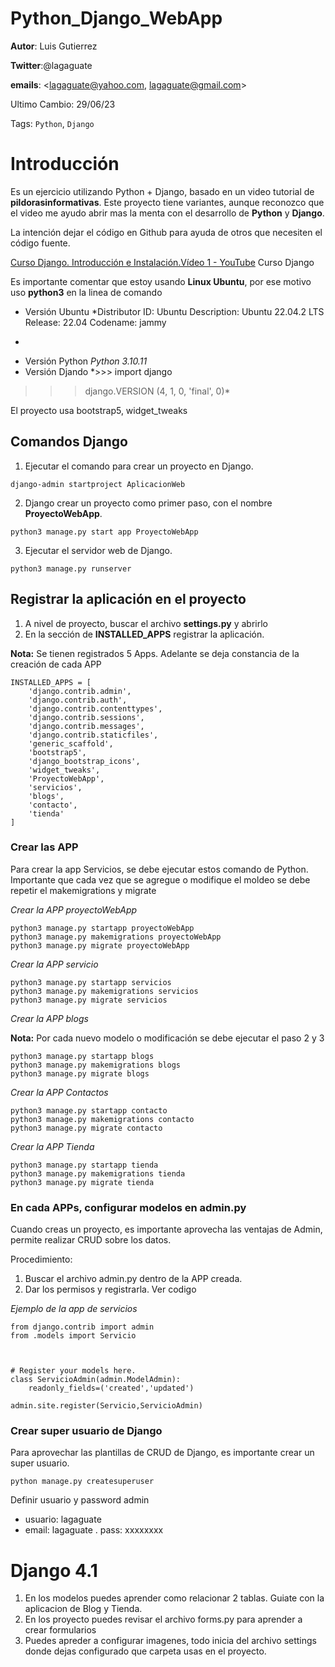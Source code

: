 Python_Django_WebApp
========================

**Autor**: Luis Gutierrez

**Twitter**:@lagaguate

**emails**: <lagaguate@yahoo.com, lagaguate@gmail.com>

Ultimo Cambio: 29/06/23

Tags: `Python`, `Django`

# Introducción

Es un ejercicio utilizando Python + Django, basado en un video tutorial de **pildorasinformativas**.  Este proyecto tiene variantes, aunque reconozco que el video me ayudo abrir mas la menta con el desarrollo  de **Python** y **Django**.

La intención dejar el código en Github para ayuda de otros que necesiten el código fuente.

[Curso Django. Introducción e Instalación.Vídeo 1 - YouTube](https://www.youtube.com/watch?v=7XO1AzwkPPE&list=PLU8oAlHdN5BmfvwxFO7HdPciOCmmYneAB) Curso Django

Es importante comentar que estoy usando **Linux Ubuntu**, por ese motivo uso **python3** en la linea de comando

- Versión Ubuntu
*Distributor ID: Ubuntu
Description: Ubuntu 22.04.2 LTS
Release: 22.04
Codename: jammy

*

- Versión Python
*Python 3.10.11*
- Versión Djando
*>>> import django

>>> django.VERSION
(4, 1, 0, 'final', 0)*

El proyecto usa bootstrap5,  widget_tweaks

## Comandos Django

1. Ejecutar el comando para crear un proyecto en Django.

```
django-admin startproject AplicacionWeb
```

2. Django crear un proyecto como primer paso, con el nombre  **ProyectoWebApp**.

```
python3 manage.py start app ProyectoWebApp
```

3. Ejecutar el servidor web de Django.

```
python3 manage.py runserver
```

## Registrar la aplicación en el proyecto

1. A nivel de proyecto, buscar el archivo **settings.py** y abrirlo
2. En la sección de **INSTALLED_APPS** registrar la aplicación.   

**Nota:** Se tienen registrados 5 Apps.  Adelante se deja constancia de la creación de cada APP

```
INSTALLED_APPS = [
    'django.contrib.admin',
    'django.contrib.auth',
    'django.contrib.contenttypes',
    'django.contrib.sessions',
    'django.contrib.messages',
    'django.contrib.staticfiles',
    'generic_scaffold',
    'bootstrap5',
    'django_bootstrap_icons',
    'widget_tweaks',
    'ProyectoWebApp',
    'servicios',
    'blogs',
    'contacto',
    'tienda'
]
```

### Crear las APP 

Para crear la app Servicios, se debe ejecutar estos comando de Python.   Importante que cada vez que se agregue o modifique el moldeo se debe repetir el makemigrations y  migrate

 *Crear la APP proyectoWebApp*
```
python3 manage.py startapp proyectoWebApp
python3 manage.py makemigrations proyectoWebApp
python3 manage.py migrate proyectoWebApp
```


 *Crear la APP servicio*
```
python3 manage.py startapp servicios
python3 manage.py makemigrations servicios
python3 manage.py migrate servicios
```

 *Crear la APP blogs*

**Nota:** Por cada nuevo modelo o modificación se debe ejecutar el paso 2 y 3

```
python3 manage.py startapp blogs
python3 manage.py makemigrations blogs
python3 manage.py migrate blogs
```

 *Crear la APP Contactos*

```
python3 manage.py startapp contacto
python3 manage.py makemigrations contacto
python3 manage.py migrate contacto
```

 *Crear la APP Tienda*

```
python3 manage.py startapp tienda
python3 manage.py makemigrations tienda
python3 manage.py migrate tienda

```
### En cada APPs, configurar modelos en  admin.py

Cuando creas un proyecto, es importante aprovecha las ventajas de Admin, permite realizar CRUD sobre los datos.

Procedimiento:

1. Buscar el archivo admin.py dentro de la APP creada.
2. Dar los permisos y registrarla. Ver codigo

*Ejemplo de la app de servicios*
```
from django.contrib import admin
from .models import Servicio



# Register your models here.
class ServicioAdmin(admin.ModelAdmin):
    readonly_fields=('created','updated')

admin.site.register(Servicio,ServicioAdmin)
```

### Crear super usuario de Django

Para aprovechar las plantillas de CRUD de Django, es importante crear un super usuario.  

```
python manage.py createsuperuser
```

Definir usuario y password admin

- usuario: lagaguate
- email: lagaguate
. pass: xxxxxxxx


#  Django 4.1
1.  En los modelos puedes aprender como relacionar 2 tablas.  Guiate con la aplicacion de Blog y Tienda.
2.  En los proyecto puedes revisar el archivo forms.py para aprender a crear formularios 
3.  Puedes apreder a configurar imagenes, todo inicia del archivo settings donde dejas configurado que carpeta usas en el proyecto.
